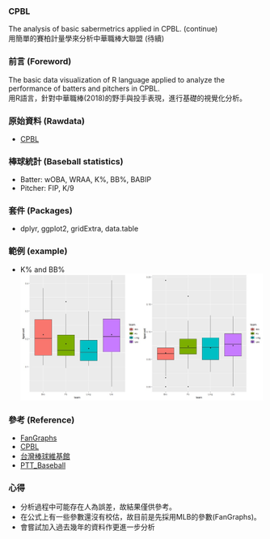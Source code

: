 ### CPBL
The analysis of basic sabermetrics applied in CPBL. (continue)      
用簡單的賽柏計量學來分析中華職棒大聯盟 (待續)       

### 前言 (Foreword)
The basic data visualization of R language applied to analyze the performance of batters and pitchers in CPBL.         
用R語言，針對中華職棒(2018)的野手與投手表現，進行基礎的視覺化分析。     
 
### 原始資料 (Rawdata)     
* [CPBL](http://www.cpbl.com.tw/stats/all.html)     

### 棒球統計 (Baseball statistics) 
* Batter: wOBA, WRAA, K%, BB%, BABIP   
* Pitcher: FIP, K/9    

### 套件 (Packages)  
* dplyr, ggplot2, gridExtra, data.table  

### 範例 (example)  
* K% and BB%     
![image](https://github.com/Guan-Yi/CPBL/blob/master/KB.jpg)    

### 參考 (Reference)  
* [FanGraphs](https://www.fangraphs.com/library/)    
* [CPBL](http://www.cpbl.com.tw/stats/all.html)   
* [台灣棒球維基館](http://twbsball.dils.tku.edu.tw/wiki/index.php?title=%E9%A6%96%E9%A0%81)    
* [PTT_Baseball](https://www.ptt.cc/bbs/Baseball/M.1508090433.A.834.html)    

### 心得       
* 分析過程中可能存在人為誤差，故結果僅供參考。   
* 在公式上有一些參數還沒有校估，故目前是先採用MLB的參數(FanGraphs)。                           
* 會嘗試加入過去幾年的資料作更進一步分析   
